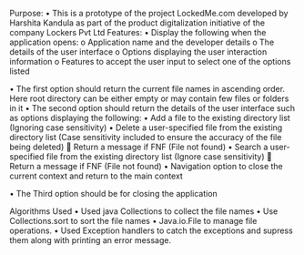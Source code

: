 Purpose:
•	This is a prototype of the project LockedMe.com developed by Harshita Kandula as part of the product digitalization initiative of the company Lockers Pvt Ltd
Features:
•	Display the following when the application opens:
o	Application name and the developer details 
o	The details of the user interface 
o	Options displaying the user interaction information 
o	Features to accept the user input to select one of the options listed 

•	The first option should return the current file names in ascending order. Here root directory can be either empty or may contain few files or folders in it
•	The second option should return the details of the user interface such as options displaying the following:
•	Add a file to the existing directory list (Ignoring case sensitivity)
•	Delete a user-specified file from the existing directory list (Case sensitivity included to ensure the accuracy of the file being deleted)
	Return a message if FNF (File not found)
•	Search a user-specified file from the existing directory list (Ignore case sensitivity)
	Return a message if FNF (File not found)
•	Navigation option to close the current context and return to the main context

•	The Third option should be for closing the application

Algorithms Used
•	Used java Collections to collect the file names
•	Use Collections.sort to sort the file names 
•	Java.io.File to manage file operations.
•	Used Exception handlers to catch the exceptions and supress them along with printing an error message.



